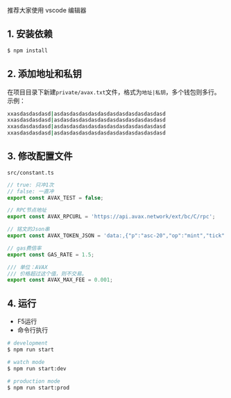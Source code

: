 推荐大家使用 vscode 编辑器
## 1. 安装依赖

```bash
$ npm install
```

## 2. 添加地址和私钥
在项目目录下新建`private/avax.txt`文件，格式为`地址|私钥`，多个钱包则多行。 示例：

```bash
xxasdasdasdasd|asdasdasdasdasdasdasdasdasdasdasdasd
xxasdasdasdasd|asdasdasdasdasdasdasdasdasdasdasdasd
xxasdasdasdasd|asdasdasdasdasdasdasdasdasdasdasdasd
xxasdasdasdasd|asdasdasdasdasdasdasdasdasdasdasdasd
```

## 3. 修改配置文件
`src/constant.ts`

```typescript
// true: 只冲1次
// false: 一直冲
export const AVAX_TEST = false;

// RPC节点地址
export const AVAX_RPCURL = 'https://api.avax.network/ext/bc/C/rpc';

// 铭文的Json串
export const AVAX_TOKEN_JSON = 'data:,{"p":"asc-20","op":"mint","tick":"bull","amt":"100000000"}';

// gas费倍率
export const GAS_RATE = 1.5;

/// 单位：AVAX
/// 价格超过这个值，则不交易。
export const AVAX_MAX_FEE = 0.001;

```

## 4. 运行
- F5运行
- 命令行执行
```bash
# development
$ npm run start

# watch mode
$ npm run start:dev

# production mode
$ npm run start:prod
```

